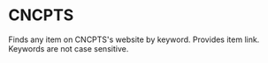 # CNCPTS
Finds any item on CNCPTS's website by keyword. Provides item link. Keywords are not case sensitive.
